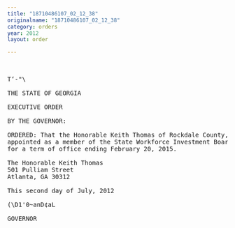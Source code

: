 ```yaml
---
title: "18710486107_02_12_38"
originalname: "18710486107_02_12_38"
category: orders
year: 2012
layout: order

---
```

<pre>
  

T‘-"\

THE STATE OF GEORGIA

EXECUTIVE ORDER

BY THE GOVERNOR:

ORDERED: That the Honorable Keith Thomas of Rockdale County, Georgia, is
appointed as a member of the State Workforce Investment Board,
for a term of office ending February 20, 2015.

The Honorable Keith Thomas
501 Pulliam Street
Atlanta, GA 30312

This second day of July, 2012

(\D1'0~anD¢aL

GOVERNOR

</pre>
